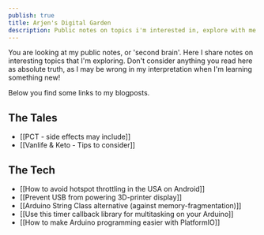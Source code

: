 ```yaml
---
publish: true
title: Arjen's Digital Garden
description: Public notes on topics i'm interested in, explore with me my interests in travel, technology and healthy eating.
---
```


You are looking at my public notes, or 'second brain'. Here I share notes on interesting topics that I'm exploring. Don't consider anything you read here as absolute truth, as I may be wrong in my interpretation when I'm learning something new!

Below you find some links to my blogposts.

## The Tales
- [[PCT - side effects may include]]
- [[Vanlife & Keto - Tips to consider]]

## The Tech

- [[How to avoid hotspot throttling in the USA on Android]]
- [[Prevent USB from powering 3D-printer display]]
- [[Arduino String Class alternative (against memory-fragmentation)]]
- [[Use this timer callback library for multitasking on your Arduino]]
- [[How to make Arduino programming easier with PlatformIO]]

